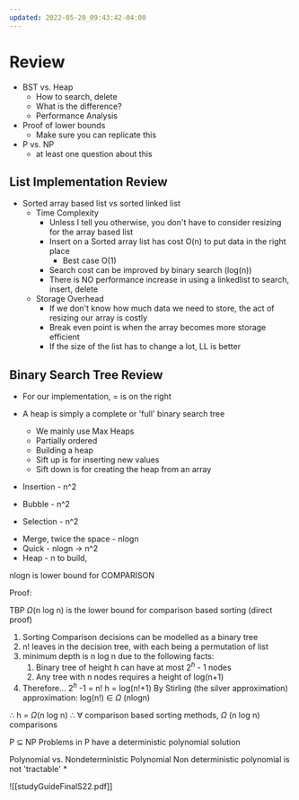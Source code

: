```yaml
---
updated: 2022-05-20_09:43:42-04:00
---
```


# Review
* BST vs. Heap
	* How to search, delete
	* What is the difference?
	* Performance Analysis
* Proof of lower bounds
	* Make sure you can replicate this
* P vs. NP
	* at least one question about this

## List Implementation Review

* Sorted array based list vs sorted linked list
	* Time Complexity
		* Unless I tell you otherwise, you don't have to consider resizing for the array based list
		* Insert on a Sorted array list has cost O(n) to put data in the right place
			* Best case O(1)
		* Search cost can be improved by binary search (log(n))
		* There is NO performance increase in using a linkedlist to search, insert, delete
	* Storage Overhead
		* If we don't know how much data we need to store, the act of resizing our array is costly
		* Break even point is when the array becomes more storage efficient
		* If the size of the list has to change a lot, LL is better

## Binary Search Tree Review
* For our implementation, = is on the right
* A heap is simply a complete or 'full' binary search tree
	* We mainly use Max Heaps
	* Partially ordered
	* Building a heap
	* Sift up is for inserting new values
	* Sift down is for creating the heap from an array

* Insertion - n^2
* Bubble - n^2
* Selection - n^2

- Merge, twice the space - nlogn
- Quick - nlogn -> n^2
- Heap - n to build, 

nlogn is lower bound for COMPARISON

Proof:

TBP $\Omega$(n log n) is the lower bound for comparison based sorting
(direct proof)
1. Sorting Comparison decisions can be modelled as a binary tree
2. n! leaves in the decision tree, with each being a permutation of list
3. minimum depth is n log n due to the following facts:
	1. Binary tree of height h can have at most 2$^{h}$ - 1 nodes
	2. Any tree with n nodes requires a height of log(n+1)
4. Therefore... 
2$^{h}$ -1 = n!
h = log(n!+1)
By Stirling (the silver approximation) approximation: 
log(n!) $\in$ $\Omega$ (nlogn)

$\therefore$ h = $\Omega$(n log n)
$\therefore$ $\forall$ comparison based sorting methods, $\Omega$ (n log n) comparisons


P $\subseteq$ NP
Problems in P have a deterministic polynomial solution

Polynomial vs. Nondeterministic Polynomial
Non deterministic polynomial is not 'tractable'
* 


![[studyGuideFinalS22.pdf]]
